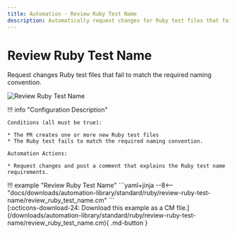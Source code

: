```yaml
---
title: Automation - Review Ruby Test Name
description: Automatically request changes for Ruby test files that fail to match the required naming convention.
---
```

# Review Ruby Test Name

<!-- --8<-- [start:example]-->

Request changes Ruby test files that fail to match the required naming convention.

![Review Ruby Test Name](/automations/standard/review-ruby-test-name/review-ruby-test-name.png)

!!! info "Configuration Description"

    Conditions (all must be true):
    
    * The PR creates one or more new Ruby test files
    * The Ruby test fails to match the required naming convention.
    
    Automation Actions:
    
    * Request changes and post a comment that explains the Ruby test name requirements.

<div class="automationExample" markdown="1">
!!! example "Review Ruby Test Name"
    ```yaml+jinja
    --8<-- "docs/downloads/automation-library/standard/ruby/review-ruby-test-name/review_ruby_test_name.cm"
    ```
    <div class="result" markdown>
      <span>
      [:octicons-download-24: Download this example as a CM file.](/downloads/automation-library/standard/ruby/review-ruby-test-name/review_ruby_test_name.cm){ .md-button }
      </span>
    </div>
<!-- --8<-- [end:example]-->